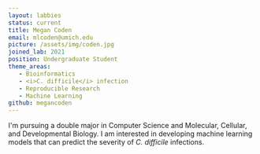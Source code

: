 ```yaml
---
layout: labbies
status: current
title: Megan Coden
email: mlcoden@umich.edu
picture: /assets/img/coden.jpg
joined_lab: 2021
position: Undergraduate Student
theme_areas:
   - Bioinformatics
   - <i>C. difficile</i> infection
   - Reproducible Research
   - Machine Learning
github: megancoden
---
```


I'm pursuing a double major in Computer Science and Molecular, Cellular, and Developmental Biology. I am interested in developing machine learning models that can predict the severity of _C. difficile_ infections.
